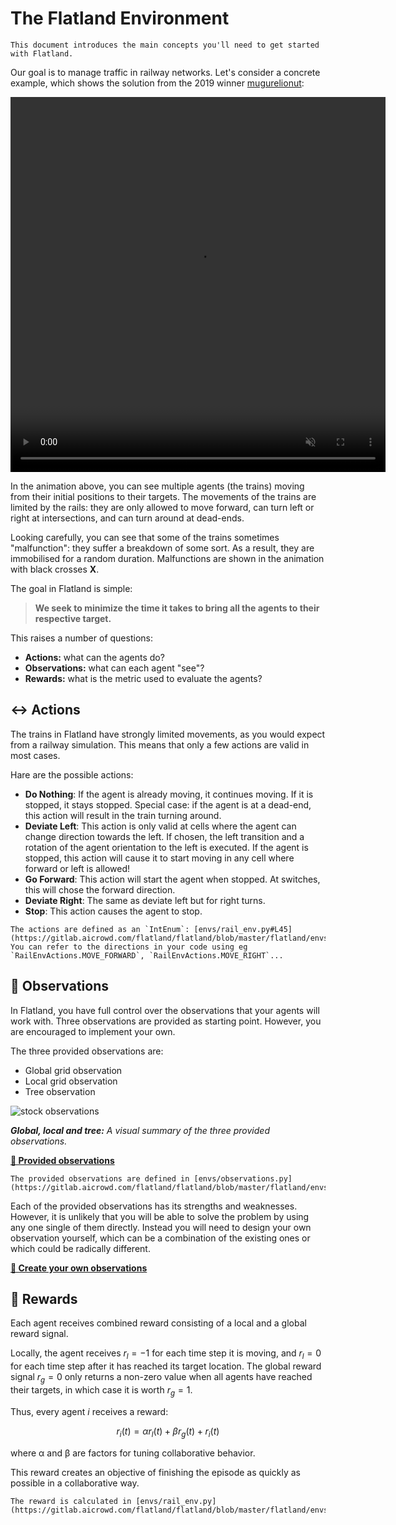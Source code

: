 The Flatland Environment
===

```{admonition} TL;DR
This document introduces the main concepts you'll need to get started with Flatland.
```

Our goal is to manage traffic in railway networks. Let's consider a concrete example, which shows the solution from the 2019 winner [mugurelionut](https://www.aicrowd.com/participants/mugurelionut):

<video controls="controls" muted="muted" autoplay="autoplay" loop="loop" class="media" width="600" height="600" src="https://aicrowd-production.s3.eu-central-1.amazonaws.com/misc/flatland-rl-Media/e2fbaf24-53de-4802-9995-3985dec3c971.mp4"></video>

In the animation above, you can see multiple agents (the trains) moving from their initial positions to their targets. The movements of the trains are limited by the rails: they are only allowed to move forward, can turn left or right at intersections, and can turn around at dead-ends.

Looking carefully, you can see that some of the trains sometimes "malfunction": they suffer a breakdown of some sort. As a result, they are immobilised for a random duration. Malfunctions are shown in the animation with black crosses **X**.

The goal in Flatland is simple:

> **We seek to minimize the time it takes to bring all the agents to their respective target.** 

This raises a number of questions:

- **Actions:** what can the agents do?
- **Observations:** what can each agent "see"?
- **Rewards:** what is the metric used to evaluate the agents?

↔️ Actions
---

The trains in Flatland have strongly limited movements, as you would expect from a railway simulation. This means that only a few actions are valid in most cases.

Hare are the possible actions:

- **Do Nothing**:  If the agent is already moving, it continues moving. If it is stopped, it stays stopped. Special case: if the agent is at a dead-end, this action will result in the train turning around.
- **Deviate Left**: This action is only valid at cells where the agent can change direction towards the left. If chosen, the left transition and a rotation of the agent orientation to the left is executed. If the agent is stopped, this action will cause it to start moving in any cell where forward or left is allowed!
- **Go Forward**: This action will start the agent when stopped. At switches, this will chose the forward direction.
- **Deviate Right**: The same as deviate left but for right turns.
- **Stop**: This action causes the agent to stop.

```{admonition} Code reference
The actions are defined as an `IntEnum`: [envs/rail_env.py#L45](https://gitlab.aicrowd.com/flatland/flatland/blob/master/flatland/envs/rail_env.py#L45)
You can refer to the directions in your code using eg `RailEnvActions.MOVE_FORWARD`, `RailEnvActions.MOVE_RIGHT`...
```

👀 Observations
---

In Flatland, you have full control over the observations that your agents will work with. Three observations are provided as starting point. However, you are encouraged to implement your own.

The three provided observations are:
- Global grid observation
- Local grid observation
- Tree observation

![stock observations](https://i.imgur.com/oo8EIYv.png)

***Global, local and tree:** A visual summary of the three provided observations.*

**[🔗 Provided observations](env/observations)**

```{admonition} Code reference
The provided observations are defined in [envs/observations.py](https://gitlab.aicrowd.com/flatland/flatland/blob/master/flatland/envs/observations.py)
```

Each of the provided observations has its strengths and weaknesses. However, it is unlikely that you will be able to solve the problem by using any one single of them directly. Instead you will need to design your own observation yourself, which can be a combination of the existing ones or which could be radically different.

**[🔗 Create your own observations](env/custom_observations)**


🌟 Rewards
---

Each agent receives combined reward consisting of a local and a global reward signal. 

Locally, the agent receives $r_l = −1$ for each time step it is moving, and $r_l = 0$ for each time step after it has reached its target location. The global reward signal $r_g = 0$ only returns a non-zero value when all agents have reached their targets, in which case it is worth $r_g = 1$. 

Thus, every agent $i$ receives a reward:

$$r_i(t) = α r_l(t) + β r_g(t) + r_i(t)$$

where α and β are factors for tuning collaborative behavior. 

This reward creates an objective of finishing the episode as quickly as possible in a collaborative way.

```{admonition} Code reference
The reward is calculated in [envs/rail_env.py](https://gitlab.aicrowd.com/flatland/flatland/blob/master/flatland/envs/rail_env.py)
```